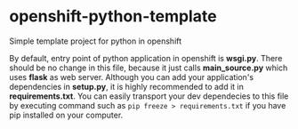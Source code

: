 # openshift-python-template
Simple template project for python in openshift

By default, entry point of python application in openshift is **wsgi.py**. There should be no change in this file, because it just calls **main_source.py** which uses **flask** as web server. Although you can add your application's dependencies in **setup.py**, it is highly recommended to add it in **requirements.txt**. You can easily transport your dev dependecies to this file by executing command such as ```pip freeze > requirements.txt``` if you have pip installed on your computer.
